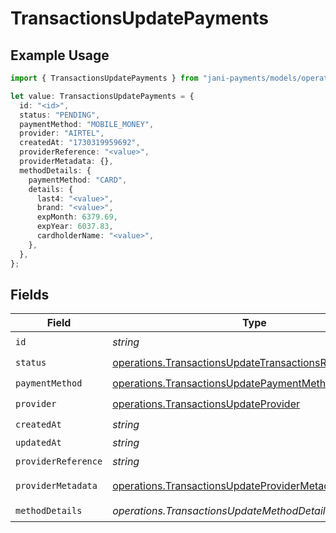 # TransactionsUpdatePayments

## Example Usage

```typescript
import { TransactionsUpdatePayments } from "jani-payments/models/operations";

let value: TransactionsUpdatePayments = {
  id: "<id>",
  status: "PENDING",
  paymentMethod: "MOBILE_MONEY",
  provider: "AIRTEL",
  createdAt: "1730319959692",
  providerReference: "<value>",
  providerMetadata: {},
  methodDetails: {
    paymentMethod: "CARD",
    details: {
      last4: "<value>",
      brand: "<value>",
      expMonth: 6379.69,
      expYear: 6037.83,
      cardholderName: "<value>",
    },
  },
};
```

## Fields

| Field                                                                                                                              | Type                                                                                                                               | Required                                                                                                                           | Description                                                                                                                        |
| ---------------------------------------------------------------------------------------------------------------------------------- | ---------------------------------------------------------------------------------------------------------------------------------- | ---------------------------------------------------------------------------------------------------------------------------------- | ---------------------------------------------------------------------------------------------------------------------------------- |
| `id`                                                                                                                               | *string*                                                                                                                           | :heavy_check_mark:                                                                                                                 | N/A                                                                                                                                |
| `status`                                                                                                                           | [operations.TransactionsUpdateTransactionsResponseStatus](../../models/operations/transactionsupdatetransactionsresponsestatus.md) | :heavy_check_mark:                                                                                                                 | N/A                                                                                                                                |
| `paymentMethod`                                                                                                                    | [operations.TransactionsUpdatePaymentMethod](../../models/operations/transactionsupdatepaymentmethod.md)                           | :heavy_check_mark:                                                                                                                 | N/A                                                                                                                                |
| `provider`                                                                                                                         | [operations.TransactionsUpdateProvider](../../models/operations/transactionsupdateprovider.md)                                     | :heavy_check_mark:                                                                                                                 | N/A                                                                                                                                |
| `createdAt`                                                                                                                        | *string*                                                                                                                           | :heavy_check_mark:                                                                                                                 | N/A                                                                                                                                |
| `updatedAt`                                                                                                                        | *string*                                                                                                                           | :heavy_minus_sign:                                                                                                                 | N/A                                                                                                                                |
| `providerReference`                                                                                                                | *string*                                                                                                                           | :heavy_check_mark:                                                                                                                 | N/A                                                                                                                                |
| `providerMetadata`                                                                                                                 | [operations.TransactionsUpdateProviderMetadata](../../models/operations/transactionsupdateprovidermetadata.md)                     | :heavy_check_mark:                                                                                                                 | Any valid JSON value                                                                                                               |
| `methodDetails`                                                                                                                    | *operations.TransactionsUpdateMethodDetails*                                                                                       | :heavy_check_mark:                                                                                                                 | N/A                                                                                                                                |